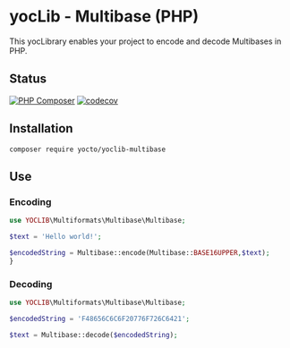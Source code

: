 # yocLib - Multibase (PHP)

This yocLibrary enables your project to encode and decode Multibases in PHP.

## Status

[![PHP Composer](https://github.com/yocto/yoclib-multibase-php/actions/workflows/php.yml/badge.svg)](https://github.com/yocto/yoclib-multibase-php/actions/workflows/php.yml)
[![codecov](https://codecov.io/gh/yocto/yoclib-multibase-php/graph/badge.svg?token=CVJJGTZJ1X)](https://codecov.io/gh/yocto/yoclib-multibase-php)

## Installation

`composer require yocto/yoclib-multibase`

## Use

### Encoding

```php
use YOCLIB\Multiformats\Multibase\Multibase;

$text = 'Hello world!';

$encodedString = Multibase::encode(Multibase::BASE16UPPER,$text);
}
```

### Decoding

```php
use YOCLIB\Multiformats\Multibase\Multibase;

$encodedString = 'F48656C6C6F20776F726C6421';

$text = Multibase::decode($encodedString);
```